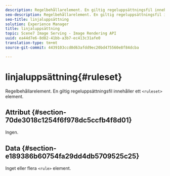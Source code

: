 ```yaml
---
description: Regelbehållarelement. En giltig regeluppsättningsfil innehåller ett <ruleset>-element.
seo-description: Regelbehållarelement. En giltig regeluppsättningsfil innehåller ett <ruleset>-element.
seo-title: linjaluppsättning
solution: Experience Manager
title: linjaluppsättning
topic: Scene7 Image Serving - Image Rendering API
uuid: ea44d7e6-8d82-41bb-a3b7-ec413c31afe0
translation-type: tm+mt
source-git-commit: 4439103ccd0d63afdd9ec20bd475560e8f84dcba

---
```



# linjaluppsättning{#ruleset}

Regelbehållarelement. En giltig regeluppsättningsfil innehåller ett `<ruleset>` element.

## Attribut {#section-70de3018c1254f6f978dc5ccfb4f8d01}

Ingen.

## Data {#section-e189386b60754fa29dd4db5709525c25}

Inget eller flera `<rule>` element.
